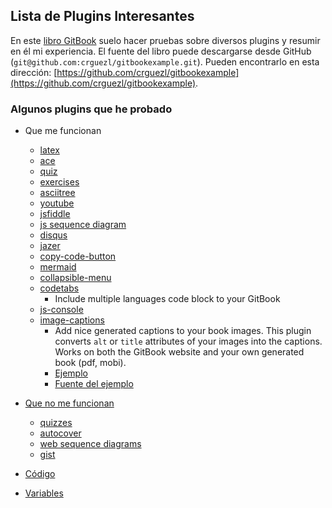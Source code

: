 ## Lista de Plugins Interesantes

En este [libro GitBook](https://casianorodriguezleon.gitbooks.io/gitbookexample) suelo hacer pruebas sobre diversos plugins y resumir en él mi experiencia.
El fuente del libro puede descargarse desde GitHub (`git@github.com:crguezl/gitbookexample.git`). Pueden encontrarlo en  esta dirección: 
[https://github.com/crguezl/gitbookexample](https://github.com/crguezl/gitbookexample).

### Algunos plugins que he probado

* Que me funcionan
  * [latex](https://casianorodriguezleon.gitbooks.io/gitbookexample/content/latex.html)
  * [ace](https://casianorodriguezleon.gitbooks.io/gitbookexample/content/ace.html)
  * [quiz](https://casianorodriguezleon.gitbooks.io/gitbookexample/content/quiz.html)
  * [exercises](https://casianorodriguezleon.gitbooks.io/gitbookexample/content/exercises.html)
  * [asciitree](https://casianorodriguezleon.gitbooks.io/gitbookexample/content/asciitree.html)
  * [youtube](https://casianorodriguezleon.gitbooks.io/gitbookexample/content/youtube.html)
  * [jsfiddle](https://casianorodriguezleon.gitbooks.io/gitbookexample/content/jsfiddle.html)
  * [js sequence diagram](https://casianorodriguezleon.gitbooks.io/gitbookexample/content/jssequencediagram.html)
  * [disqus](https://casianorodriguezleon.gitbooks.io/gitbookexample/content/disqus.html)
  * [jazer](https://casianorodriguezleon.gitbooks.io/gitbookexample/content/jazer.html)
  * [copy-code-button](https://casianorodriguezleon.gitbooks.io/gitbookexample/content/copy-code-button.html)
  * [mermaid](mermaid.html)
  * [collapsible-menu](https://github.com/rtCamp/gitbook-plugin-collapsible-menu)
  * [codetabs](https://github.com/GitbookIO/plugin-codetabs)
    - Include multiple languages code block to your GitBook
  * [js-console](https://www.npmjs.com/package/gitbook-plugin-js-console)
  * [image-captions](https://www.npmjs.com/package/gitbook-plugin-image-captions)
    - Add nice generated captions to your book images. This plugin converts `alt` or `title` attributes of your images into the captions. Works on both the GitBook website and your own generated book (pdf, mobi).
    - [Ejemplo](https://tdvorak.gitbooks.io/test-book/content/phetchaburi.html)
    - [Fuente del ejemplo](https://github.com/crguezl/tdvorak-image-captions-plugin-test)
* [Que no me funcionan](https://casianorodriguezleon.gitbooks.io/gitbookexample/content/nofuncionan.html)
  * [quizzes](https://casianorodriguezleon.gitbooks.io/gitbookexample/content/quizzes.html)
  * [autocover](https://casianorodriguezleon.gitbooks.io/gitbookexample/content/autocover.html)
  * [web sequence diagrams](https://casianorodriguezleon.gitbooks.io/gitbookexample/content/websequencediagrams.html)
  * [gist](gist.html)

* [Código](https://casianorodriguezleon.gitbooks.io/gitbookexample/content/codigo.html)
* [Variables](https://casianorodriguezleon.gitbooks.io/gitbookexample/variables.html)




